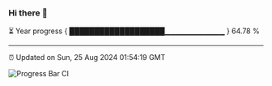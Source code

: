 ### Hi there 👋

⏳ Year progress { ███████████████████▁▁▁▁▁▁▁▁▁▁▁ } 64.78 %

---

⏰ Updated on Sun, 25 Aug 2024 01:54:19 GMT

![Progress Bar CI](https://github.com/IshwaranRudhara/GIT-ACTION/workflows/Progress%20Bar%20CI/badge.svg)
